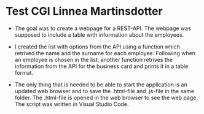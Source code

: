 # Test CGI Linnea Martinsdotter
 
* The goal was to create a webpage for a REST-API. The webpage was supposed to include a table with information about the employees.

* I created the list with options from the API using a function which retrived the name and the surname for each employee. Following when an employee is chosen in the list, another function retrives the information from the API for the business card and prints it in a table format.

* The only thing that is needed to be able to start the application is an updated web browser and to save the .html-file and .js-file in the same folder. The .html-file is opened in the web browser to see the web page. The script was written in Visual Studio Code.
